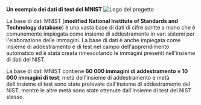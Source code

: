 **Un esempio dei dati di test del MNIST**
![Logo del progetto](../img/img2.png) 

La base di dati MNIST (**modified National Institute of Standards and Technology database**) è una vasta base di dati di cifre scritte a mano che è comunemente impiegata come insieme di addestramento in vari sistemi per l'elaborazione delle immagini. La base di dati è anche impiegata come insieme di addestramento e di test nel campo dell'apprendimento automatico ed è stata creata rimescolando le immagini presenti nell'insieme di dati del NIST.

La base di dati MNIST contiene **60 000 immagini di addestramento** e **10 000 immagini di test**; metà dell'insieme di addestramento e metà dell'insieme di test sono state prelevate dall'insieme di addestramento del NIST, mentre le altre metà sono state ottenute dall'insieme di test del NIST stesso.


